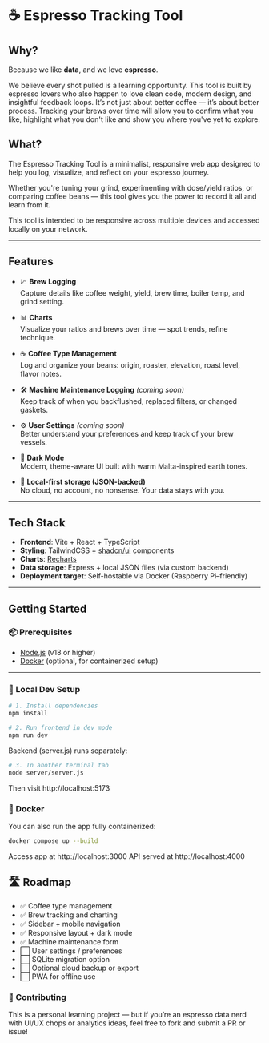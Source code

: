 # ☕ Espresso Tracking Tool

## Why?

Because we like **data**, and we love **espresso**.

We believe every shot pulled is a learning opportunity. This tool is built by espresso lovers who also happen to love clean code, modern design, and insightful feedback loops. It’s not just about better coffee — it’s about better process.
Tracking your brews over time will allow you to confirm what you like, highlight what you don't like and show you where you've yet to explore.

## What?

The Espresso Tracking Tool is a minimalist, responsive web app designed to help you log, visualize, and reflect on your espresso journey.

Whether you're tuning your grind, experimenting with dose/yield ratios, or comparing coffee beans — this tool gives you the power to record it all and learn from it.

This tool is intended to be responsive across multiple devices and accessed locally on your network.

---

## Features

- 📈 **Brew Logging**  
  Capture details like coffee weight, yield, brew time, boiler temp, and grind setting.

- 📊 **Charts**  
  Visualize your ratios and brews over time — spot trends, refine technique.

- ☕ **Coffee Type Management**  
  Log and organize your beans: origin, roaster, elevation, roast level, flavor notes.

- 🛠 **Machine Maintenance Logging** *(coming soon)*  
  Keep track of when you backflushed, replaced filters, or changed gaskets.

- ⚙️ **User Settings** *(coming soon)*  
  Better understand your preferences and keep track of your brew vessels.

- 🌙 **Dark Mode**  
  Modern, theme-aware UI built with warm Malta-inspired earth tones.

- 🧰 **Local-first storage (JSON-backed)**  
  No cloud, no account, no nonsense. Your data stays with you.

---

## Tech Stack

- **Frontend**: Vite + React + TypeScript
- **Styling**: TailwindCSS + [shadcn/ui](https://ui.shadcn.dev/) components
- **Charts**: [Recharts](https://recharts.org/)
- **Data storage**: Express + local JSON files (via custom backend)
- **Deployment target**: Self-hostable via Docker (Raspberry Pi–friendly)

---

## Getting Started

### 📦 Prerequisites

- [Node.js](https://nodejs.org/) (v18 or higher)
- [Docker](https://www.docker.com/) (optional, for containerized setup)

---

### 🧪 Local Dev Setup

```bash
# 1. Install dependencies
npm install

# 2. Run frontend in dev mode
npm run dev
```
Backend (server.js) runs separately:

```bash
# 3. In another terminal tab
node server/server.js
```
Then visit http://localhost:5173

### 🐳 Docker
You can also run the app fully containerized:

```bash
docker compose up --build
```

Access app at http://localhost:3000
API served at http://localhost:4000

## 🛣 Roadmap

- ✅ Coffee type management
- ✅ Brew tracking and charting
- ✅ Sidebar + mobile navigation
- ✅ Responsive layout + dark mode
- ✅ Machine maintenance form
- ⬜ User settings / preferences
- ⬜ SQLite migration option
- ⬜ Optional cloud backup or export
- ⬜ PWA for offline use

### 👥 Contributing

This is a personal learning project — but if you’re an espresso data nerd with UI/UX chops or analytics ideas, feel free to fork and submit a PR or issue!